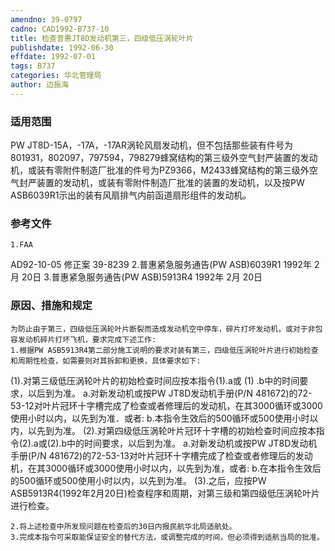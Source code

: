 ```yaml
---
amendno: 39-0797
cadno: CAD1992-B737-10
title: 检查普惠JT8D发动机第三，四级低压涡轮叶片
publishdate: 1992-06-30
effdate: 1992-07-01
tags: B737
categories: 华北管理局
author: 边振海
---
```


### 适用范围 
PW JT8D-15A，-17A，-17AR涡轮风扇发动机，但不包括那些装有件号为801931，802097，797594，798279蜂窝结构的第三级外空气封严装置的发动机，或装有零附件制造厂批准的件号为PZ9366，M2433蜂窝结构的第三级外空气封严装置的发动机，或装有零附件制造厂批准的装置的发动机，以及按PW ASB6039R1示出的装有风扇排气内前函道扇形组件的发动机。

### 参考文件
    1.FAA 
AD92-10-05 修正案 39-8239 
    2.普惠紧急服务通告(PW ASB)6039R1  1992年 2月 20日
    3.普惠紧急服务通告(PW ASB)5913R4  1992年 2月 20日


### 原因、措施和规定 
    为防止由于第三，四级低压涡轮叶片断裂而造成发动机空中停车，碎片打坏发动机，或对于非包容发动机碎片打坏飞机，要求完成下述工作: 
    1.根据PW ASB5913R4第二部分施工说明的要求对装有第三，四级低压涡轮叶片进行初始检查和周期性检查，如需要则对其拆卸和更换，具体要求如下: 
  
(1).对第三级低压涡轮叶片的初始检查时间应按本指令(1).a或
(1)
.b中的时间要求，以后到为准。 
      a.对新发动机或按PW JT8D发动机手册(P/N 481672)的72-53-12对叶片冠环十字槽完成了检查或者修理后的发动机，在其3000循环或3000使用小时以内，以先到为准．或者: 
b.本指令生效后的500循环或500使用小时以内，以先到为准。 
    (2).对第四级低压涡轮叶片冠环十字槽的初始检查时间应按本指令(2).a或(2).b中的时间要求，以后到为准。 
      a.对新发动机或按PW JT8D发动机手册(P/N 481672)的72-53-13对叶片冠环十字槽完成了检查或者修理后的发动机，在其3000循环或3000使用小时以内，以先到为准，或者: 
      b.在本指令生效后的500循环或500使用小时以内，以先到为准。
    (3).之后，应按PW ASB5913R4(1992年2月20日)检查程序和周期，对第三级和第四级低压涡轮叶片进行检查。 

    2.将上述检查中所发现问题在检查后的30日内报民航华北局适航处。 
    3.完成本指令可采取能保证安全的替代方法，或调整完成的时间，但必须得到适航当局的批准。

